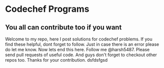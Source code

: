# Codechef Programs
## You all can contribute too if you want
Welcome to my repo, here I post solutions for codechef problems.
If you find these helpful, dont forget to follow.
Just in case there is an error please do let me know.
Now lets end this here.
Follow me @harsh5487.
Please send pull requests of useful code.
And guys don't forget to checkout other repos too.
Thanks for your contribution.
dsfdsfgsd
